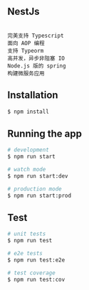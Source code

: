 ## NestJs

```bash用于构建高效且可伸缩的服务端应用程序的渐进式 Node.js 框架。

完美支持 Typescript
面向 AOP 编程
支持 Typeorm
高并发，异步非阻塞 IO
Node.js 版的 spring
构建微服务应用
```
## Installation

```bash
$ npm install
```

## Running the app

```bash
# development
$ npm run start

# watch mode
$ npm run start:dev

# production mode
$ npm run start:prod
```

## Test

```bash
# unit tests
$ npm run test

# e2e tests
$ npm run test:e2e

# test coverage
$ npm run test:cov
```
